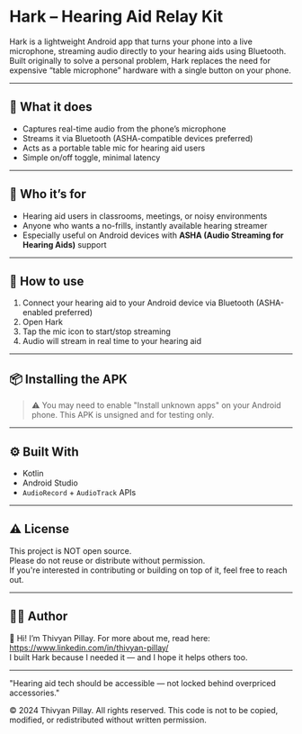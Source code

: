 # Hark – Hearing Aid Relay Kit

Hark is a lightweight Android app that turns your phone into a live microphone, streaming audio directly to your hearing aids using Bluetooth. Built originally to solve a personal problem, Hark replaces the need for expensive “table microphone” hardware with a single button on your phone.

---

## 🎯 What it does
- Captures real-time audio from the phone’s microphone
- Streams it via Bluetooth (ASHA-compatible devices preferred)
- Acts as a portable table mic for hearing aid users
- Simple on/off toggle, minimal latency

---

## 🦻 Who it’s for
- Hearing aid users in classrooms, meetings, or noisy environments
- Anyone who wants a no-frills, instantly available hearing streamer
- Especially useful on Android devices with **ASHA (Audio Streaming for Hearing Aids)** support

---

## 📱 How to use
1. Connect your hearing aid to your Android device via Bluetooth (ASHA-enabled preferred)
2. Open Hark
3. Tap the mic icon to start/stop streaming
4. Audio will stream in real time to your hearing aid

---

## 📦 Installing the APK

> ⚠️ You may need to enable "Install unknown apps" on your Android phone. This APK is unsigned and for testing only.

---

## ⚙️ Built With
- Kotlin
- Android Studio
- `AudioRecord` + `AudioTrack` APIs

---

## ⚠️ License
This project is NOT open source.  
Please do not reuse or distribute without permission.  
If you're interested in contributing or building on top of it, feel free to reach out.

---

## 🙋‍♂️ Author

👋 Hi! I’m Thivyan Pillay. For more about me, read here: https://www.linkedin.com/in/thivyan-pillay/  
I built Hark because I needed it — and I hope it helps others too.

---

"Hearing aid tech should be accessible — not locked behind overpriced accessories."

© 2024 Thivyan Pillay. All rights reserved.
This code is not to be copied, modified, or redistributed without written permission.
